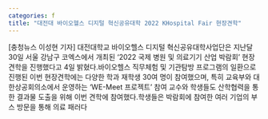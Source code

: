 ```yaml
---
categories: f
title: "대전대 바이오헬스 디지털 혁신공유대학 2022 KHospital Fair 현장견학"
---
```

[충청뉴스 이성현 기자] 대전대학교 바이오헬스 디지털 혁신공유대학사업단은 지난달 30일 서울 강남구 코엑스에서 개최된 ‘2022 국제 병원 및 의료기기 산업 박람회’ 현장 견학을 진행했다고 4일 밝혔다.바이오헬스 직무체험 및 기관탐방 프로그램의 일환으로 진행된 이번 현장견학에는 다양한 학과 재학생 30여 명이 참여했으며, 특히 교육부와 대한상공회의소에서 운영하는 ‘WE-Meet 프로젝트’ 참여 교수와 학생들도 산학협력을 통한 결과물 도출을 위해 이번 견학에 참여했다.학생들은 박람회에 참여한 여러 기업의 부스 방문을 통해 의료 패러다